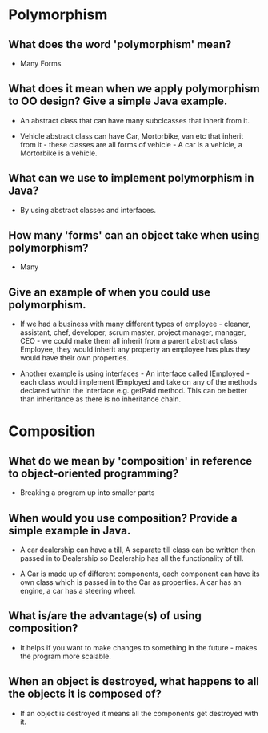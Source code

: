 # Polymorphism
## What does the word 'polymorphism' mean?
- Many Forms

## What does it mean when we apply polymorphism to OO design? Give a simple Java example.

- An abstract class that can have many subclcasses that inherit from it.

- Vehicle abstract class can have Car, Mortorbike, van etc that inherit from it - these classes are all forms of vehicle - A car is a vehicle, a Mortorbike is a vehicle.

## What can we use to implement polymorphism in Java?

- By using abstract classes and interfaces.

## How many 'forms' can an object take when using polymorphism?

- Many

## Give an example of when you could use polymorphism.

- If we had a business with many different types of employee - cleaner, assistant, chef, developer, scrum master, project manager, manager, CEO - we could make them all inherit from a parent abstract class Employee, they would inherit any property an employee has plus they would have their own properties.

- Another example is using interfaces - An interface called IEmployed - each class would implement IEmployed and take on any of the methods declared within the interface e.g. getPaid method.  This can be better than inheritance as there is no inheritance chain.

# Composition
## What do we mean by 'composition' in reference to object-oriented programming?

- Breaking a program up into smaller parts

## When would you use composition? Provide a simple example in Java.

- A car dealership can have a till, A separate till class can be written then passed in to Dealership so Dealership has all the functionality of till.

- A Car is made up of different components, each component can have its own class which is passed in to the Car as properties. A car has an engine, a car has a steering wheel.

## What is/are the advantage(s) of using composition?

- It helps if you want to make changes to something in the future - makes the program more scalable.

## When an object is destroyed, what happens to all the objects it is composed of?

- If an object is destroyed it means all the components get destroyed with it.
